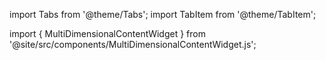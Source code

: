 import Tabs from '@theme/Tabs';
import TabItem from '@theme/TabItem';

import { MultiDimensionalContentWidget } from '@site/src/components/MultiDimensionalContentWidget.js';

<MultiDimensionalContentWidget />

<!-- todo: end the annoyance of this file not being clearly tightly coupled to the MultiDimensionalContentWidget.js file that lives somewhere else; probably move this file next to that other file -->

<div className='dynamic-content-tabs'>
  <Tabs className="tabgroup-with-label" groupId="chain-type" defaultValue="rollup-chain" values={[
    {label: '', value: 'label'},
    {label: 'Rollup chain', value: 'rollup-chain'},
    {label: 'AnyTrust chain', value: 'anytrust-chain'},
    {label: 'Custom token chain', value: 'custom-token-chain'}
  ]}>
    <TabItem className="unclickable-element" value="label"></TabItem>
    <TabItem value="rollup-chain'"></TabItem>
    <TabItem value="anytrust-chain'"></TabItem>
    <TabItem value="custom-token-chain"></TabItem>
  </Tabs>

</div>
